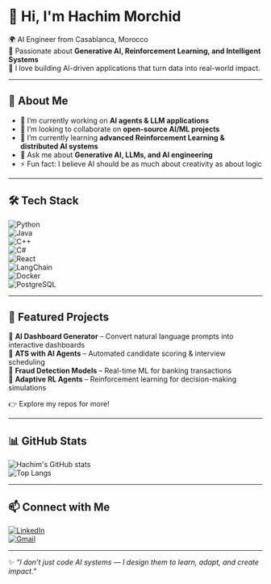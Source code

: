# 👋 Hi, I'm Hachim Morchid  

🌍 AI Engineer from Casablanca, Morocco  
🤖 Passionate about **Generative AI, Reinforcement Learning, and Intelligent Systems**  
🚀 I love building AI-driven applications that turn data into real-world impact.  

---

## 💫 About Me  
- 🔭 I’m currently working on **AI agents & LLM applications**  
- 🤝 I’m looking to collaborate on **open-source AI/ML projects**  
- 🌱 I’m currently learning **advanced Reinforcement Learning & distributed AI systems**  
- 💬 Ask me about **Generative AI, LLMs, and AI engineering**  
- ⚡ Fun fact: I believe AI should be as much about creativity as about logic  

---

## 🛠️ Tech Stack  

![Python](https://img.shields.io/badge/Python-3776AB?style=for-the-badge&logo=python&logoColor=white)  
![Java](https://img.shields.io/badge/Java-007396?style=for-the-badge&logo=java&logoColor=white)  
![C++](https://img.shields.io/badge/C++-00599C?style=for-the-badge&logo=cplusplus&logoColor=white)  
![C#](https://img.shields.io/badge/C%23-239120?style=for-the-badge&logo=c-sharp&logoColor=white)  
![React](https://img.shields.io/badge/React-20232A?style=for-the-badge&logo=react&logoColor=61DAFB)  
![LangChain](https://img.shields.io/badge/LangChain-121212?style=for-the-badge&logo=chainlink&logoColor=white)  
![Docker](https://img.shields.io/badge/Docker-2496ED?style=for-the-badge&logo=docker&logoColor=white)  
![PostgreSQL](https://img.shields.io/badge/PostgreSQL-316192?style=for-the-badge&logo=postgresql&logoColor=white)  

---

## 🚀 Featured Projects  

🔹 **AI Dashboard Generator** – Convert natural language prompts into interactive dashboards  
🔹 **ATS with AI Agents** – Automated candidate scoring & interview scheduling  
🔹 **Fraud Detection Models** – Real-time ML for banking transactions  
🔹 **Adaptive RL Agents** – Reinforcement learning for decision-making simulations  

👉 Explore my repos for more!  

---

## 📊 GitHub Stats  

![Hachim's GitHub stats](https://github-readme-stats.vercel.app/api?username=your-username&show_icons=true&theme=radical)  
![Top Langs](https://github-readme-stats.vercel.app/api/top-langs/?username=your-username&layout=compact&theme=radical)  

---

## 📫 Connect with Me  

[![LinkedIn](https://img.shields.io/badge/LinkedIn-Hachim%20Morchid-0A66C2?style=for-the-badge&logo=linkedin&logoColor=white)](https://www.linkedin.com/in/hachim-morchid-119b01254)  
[![Gmail](https://img.shields.io/badge/Email-hmorchid738%40gmail.com-D14836?style=for-the-badge&logo=gmail&logoColor=white)](mailto:hmorchid738@gmail.com)  

---

✨ *“I don’t just code AI systems — I design them to learn, adapt, and create impact.”*  
